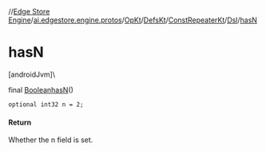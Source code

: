 //[Edge Store Engine](../../../../../../index.md)/[ai.edgestore.engine.protos](../../../../index.md)/[OpKt](../../../index.md)/[DefsKt](../../index.md)/[ConstRepeaterKt](../index.md)/[Dsl](index.md)/[hasN](has-n.md)

# hasN

[androidJvm]\

final [Boolean](https://developer.android.com/reference/kotlin/java/lang/Boolean.html)[hasN](has-n.md)()

<code>optional int32 n = 2;</code>

#### Return

Whether the n field is set.
